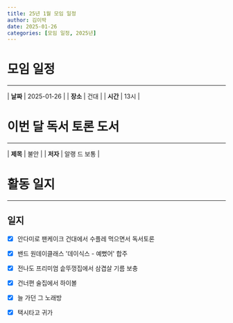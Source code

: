 ```yaml
---
title: 25년 1월 모임 일정
author: 김이박
date: 2025-01-26
categories: [모임 일정, 2025년]
---
```


# **모임 일정**
---

| **날짜** | 2025-01-26 |
| **장소** | 건대        |
| **시간** | 13시   |


# **이번 달 독서 토론 도서**
---

| **제목** | 불안 |
| **저자** | 알랭 드 보통   |

# **활동 일지**
---
## **일지**  
  - [x] 안다미로 팬케이크 건대에서 수플레 먹으면서 독서토론
  - [x] 밴드 원데이클래스 '데이식스 - 예뻤어' 합주
  - [x] 전나도 프리미엄 솥뚜껑집에서 삼겹살 기름 보충
  - [x] 건너편 술집에서 하이볼
  - [x] 늘 가던 그 노래방
  - [x] 택시타고 귀가

